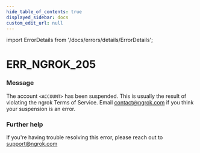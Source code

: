 ```yaml
---
hide_table_of_contents: true
displayed_sidebar: docs
custom_edit_url: null
---
```


import ErrorDetails from '/docs/errors/details/ErrorDetails';

# ERR_NGROK_205

### Message
The account `<ACCOUNT>` has been suspended. This is usually the result of violating the ngrok Terms of Service. Email contact@ngrok.com if you think your suspension is an error.

### Further help
If you're having trouble resolving this error, please reach out to [support@ngrok.com](mailto:support@ngrok.com?subject=Help%20with%20ERR_NGROK_205)

<ErrorDetails error='err_ngrok_205' />
